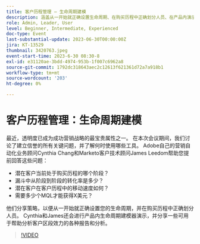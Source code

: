 ```yaml
---
title: 客户历程管理 — 生命周期建模
description: 涵盖从一开始就正确设置生命周期、在购买历程中正确划分人员、在产品内演示生命周期建模器以及各种可用于帮助分析客户区段效力的报告和分析。
role: Admin, Leader, User
level: Beginner, Intermediate, Experienced
doc-type: Event
last-substantial-update: 2023-06-30T00:00:00Z
jira: KT-13529
thumbnail: 3420763.jpeg
event-start-time: 2023-6-30 08:30-8
exl-id: e31120ae-3bdd-4974-953b-1f007c6962a8
source-git-commit: 1792dc318643aec2c12613f621361d72a7a918b1
workflow-type: tm+mt
source-wordcount: '203'
ht-degree: 0%

---
```


# 客户历程管理：生命周期建模

最近，透明度已成为成功营销战略的最宝贵属性之一。 在本次会议期间，我们讨论了建立信誉的所有关键问题，并了解何时使用哪些工具。 Adobe自己的营销自动化业务顾问Cynthia Chang和Marketo客户技术顾问James Leedom帮助您提前回答这些问题：

* 潜在客户当前处于购买历程的哪个阶段？
* 漏斗中从阶段到阶段的转化率是多少？
* 潜在客户在客户历程中的移动速度如何？
* 需要多少个MQL才能获得X美元？

他们分享策略，以便从一开始就正确设置您的生命周期，并在购买历程中正确划分人员。 Cynthia和James还会进行产品内生命周期建模器演示，并分享一些可用于帮助分析客户区段效力的各种报告和分析。

>[!VIDEO](https://video.tv.adobe.com/v/3420763/?learn=on)
